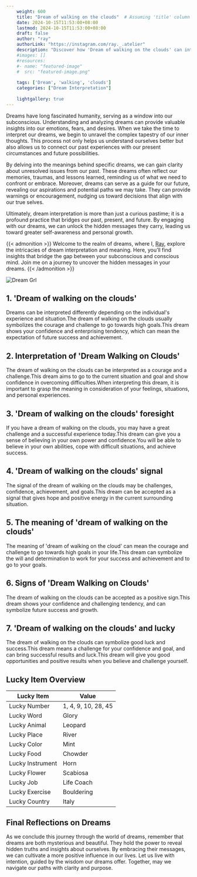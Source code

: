 ```yaml
---
    weight: 600
    title: "Dream of walking on the clouds"  # Assuming 'title' column exists
    date: 2024-10-15T11:53:00+08:00
    lastmod: 2024-10-15T11:53:00+08:00
    draft: false
    author: "ray"
    authorLink: "https://instagram.com/ray._.atelier"
    description: "Discover how 'Dream of walking on the clouds' can interpret your future and uncover its significant meanings in your life."
    #images: []
    #resources:
    #- name: "featured-image"
    #  src: "featured-image.png"
    
    tags: ['Dream', 'walking', 'clouds']
    categories: ["Dream Interpretation"]
    
    lightgallery: true
---
```

    
Dreams have long fascinated humanity, serving as a window into our subconscious. Understanding and analyzing dreams can provide valuable insights into our emotions, fears, and desires. When we take the time to interpret our dreams, we begin to unravel the complex tapestry of our inner thoughts. This process not only helps us understand ourselves better but also allows us to connect our past experiences with our present circumstances and future possibilities.

By delving into the meanings behind specific dreams, we can gain clarity about unresolved issues from our past. These dreams often reflect our memories, traumas, and lessons learned, reminding us of what we need to confront or embrace. Moreover, dreams can serve as a guide for our future, revealing our aspirations and potential paths we may take. They can provide warnings or encouragement, nudging us toward decisions that align with our true selves.

Ultimately, dream interpretation is more than just a curious pastime; it is a profound practice that bridges our past, present, and future. By engaging with our dreams, we can unlock the hidden messages they carry, leading us toward greater self-awareness and personal growth.

{{< admonition >}}
Welcome to the realm of dreams, where I, [Ray](https://instagram.com/ray._.atelier), explore the intricacies of dream interpretation and meaning. Here, you’ll find insights that bridge the gap between your subconscious and conscious mind. Join me on a journey to uncover the hidden messages in your dreams.
{{< /admonition >}}

![Dream Grl](https://cdn.pixabay.com/photo/2017/11/02/03/35/gothic-2910057_1280.jpg "Dream Grl")

## 1. 'Dream of walking on the clouds'
Dreams can be interpreted differently depending on the individual's experience and situation.The dream of walking on the clouds usually symbolizes the courage and challenge to go towards high goals.This dream shows your confidence and enterprising tendency, which can mean the expectation of future success and achievement.

## 2. Interpretation of 'Dream Walking on Clouds'
The dream of walking on the clouds can be interpreted as a courage and a challenge.This dream aims to go to the current situation and goal and show confidence in overcoming difficulties.When interpreting this dream, it is important to grasp the meaning in consideration of your feelings, situations, and personal experiences.

## 3. 'Dream of walking on the clouds' foresight
If you have a dream of walking on the clouds, you may have a great challenge and a successful experience today.This dream can give you a sense of believing in your own power and confidence.You will be able to believe in your own abilities, cope with difficult situations, and achieve success.

## 4. 'Dream of walking on the clouds' signal
The signal of the dream of walking on the clouds may be challenges, confidence, achievement, and goals.This dream can be accepted as a signal that gives hope and positive energy in the current surrounding situation.

## 5. The meaning of 'dream of walking on the clouds'
The meaning of 'dream of walking on the cloud' can mean the courage and challenge to go towards high goals in your life.This dream can symbolize the will and determination to work for your success and achievement and to go to your goals.

## 6. Signs of 'Dream Walking on Clouds'
The dream of walking on the clouds can be accepted as a positive sign.This dream shows your confidence and challenging tendency, and can symbolize future success and growth.

## 7. 'Dream of walking on the clouds' and lucky
The dream of walking on the clouds can symbolize good luck and success.This dream means a challenge for your confidence and goal, and can bring successful results and luck.This dream will give you good opportunities and positive results when you believe and challenge yourself.

## Lucky Item Overview
| Lucky Item          | Value              |
|---------------|--------------------|
| Lucky Number        | 1, 4, 9, 10, 28, 45  |
| Lucky Word          | Glory |
| Lucky Animal        | Leopard |
| Lucky Place         | River     |
| Lucky Color         | Mint     |
| Lucky Food          | Chowder      |
| Lucky Instrument    | Horn |
| Lucky Flower        | Scabiosa    |
| Lucky Job           | Life Coach       |
| Lucky Exercise      | Bouldering  |
| Lucky Country       | Italy    |


##  Final Reflections on Dreams

As we conclude this journey through the world of dreams, remember that dreams are both mysterious and beautiful. They hold the power to reveal hidden truths and insights about ourselves. By embracing their messages, we can cultivate a more positive influence in our lives. Let us live with intention, guided by the wisdom our dreams offer. Together, may we navigate our paths with clarity and purpose.
